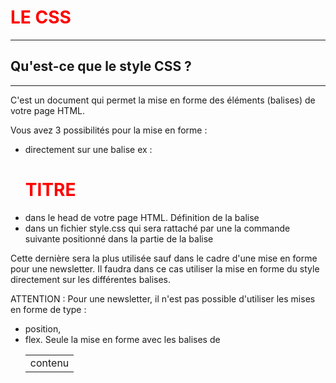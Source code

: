 # LE CSS
------------

## Qu'est-ce que le style CSS ?
--------------------------------

C'est un document qui permet la mise en forme des éléments (balises) de votre page HTML.

Vous avez 3 possibilités pour la mise en forme :
- directement sur une balise ex : <h1 style="color: red">TITRE</h1>
- dans le head de votre page HTML. Définition de la balise <style> h1 { color: red; } </style>
- dans un fichier style.css qui sera rattaché par une la commande suivante <link rel="stylesheet" href="style.css" /> positionné dans la partie de la balise <head> <link rel="stylesheet" href="style.css" /> </head>

Cette dernière sera la plus utilisée sauf dans le cadre d'une mise en forme pour une newsletter. Il faudra dans ce cas utiliser la mise en forme du style directement sur les différentes balises.

ATTENTION : Pour une newsletter, il n'est pas possible d'utiliser les mises en forme de type :
- position,
- flex.
Seule la mise en forme avec les balises de <table><tr><td>contenu</td></tr></table>



